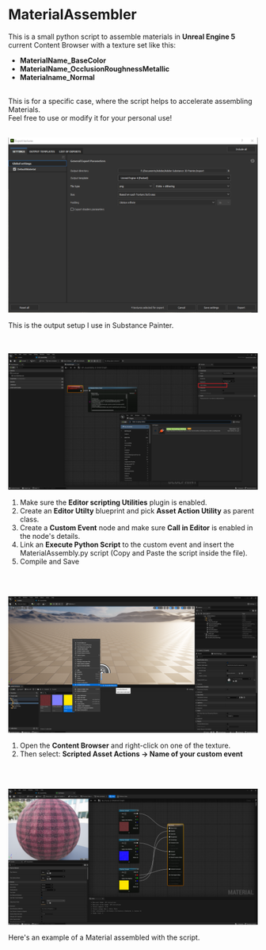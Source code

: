 # MaterialAssembler

This is a small python script to assemble materials in **Unreal Engine 5** current Content Browser with a texture set like this: 
- **MaterialName_BaseColor**
- **MaterialName_OcclusionRoughnessMetallic**
- **Materialname_Normal**
<br />
This is for a specific case, where the script helps to accelerate assembling Materials. <br />
Feel free to use or modify it for your personal use! <br />
 <br />
 
![Screenshot](SubstanceMA.png)

This is the output setup I use in Substance Painter. <br />
 <br />
  <br />
 
![Screenshot](SetupUnreal.png)


1. Make sure the **Editor scripting Utilities** plugin is enabled.
2. Create an **Editor Utilty** blueprint and pick **Asset Action Utility** as parent class.
3. Create a **Custom Event** node and make sure **Call in Editor** is enabled in the node's details.
4. Link an **Execute Python Script** to the custom event and insert the MaterialAssembly.py script (Copy and Paste the script inside the file).
5. Compile and Save
 <br />
  <br />

![Screenshot](Use.png)

1. Open the **Content Browser** and right-click on one of the texture.
2. Then select: **Scripted Asset Actions -> Name of your custom event**


 <br />
  <br />

![Screenshot](Result.png)

Here's an example of a Material assembled with the script.

 <br />
  <br />
